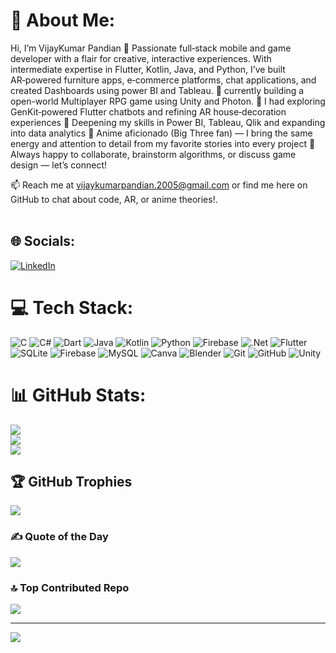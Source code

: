 # 💫 About Me:
Hi, I’m VijayKumar Pandian 👋
Passionate full‑stack mobile and game developer with a flair for creative, interactive experiences. With intermediate expertise in Flutter, Kotlin, Java, and Python, I’ve built AR‑powered furniture apps, e‑commerce platforms, chat applications, and created Dashboards using power BI and Tableau.
📅 currently building a open-world Multiplayer RPG game using Unity and Photon.
🔭 I had exploring GenKit‑powered Flutter chatbots and refining AR house‑decoration experiences
🌱 Deepening my skills in Power BI, Tableau, Qlik and expanding into data analytics
👾 Anime aficionado (Big Three fan) — I bring the same energy and attention to detail from my favorite stories into every project
💬 Always happy to collaborate, brainstorm algorithms, or discuss game design — let’s connect!

📫 Reach me at vijaykumarpandian.2005@gmail.com or find me here on GitHub to chat about code, AR, or anime theories!.<br><br>


## 🌐 Socials:
[![LinkedIn](https://img.shields.io/badge/LinkedIn-%230077B5.svg?logo=linkedin&logoColor=white)](https://linkedin.com/in/https://www.linkedin.com/in/vijaykumar-pandian-a198b9293/) 

# 💻 Tech Stack:
![C](https://img.shields.io/badge/c-%2300599C.svg?style=for-the-badge&logo=c&logoColor=white) ![C#](https://img.shields.io/badge/c%23-%23239120.svg?style=for-the-badge&logo=csharp&logoColor=white) ![Dart](https://img.shields.io/badge/dart-%230175C2.svg?style=for-the-badge&logo=dart&logoColor=white) ![Java](https://img.shields.io/badge/java-%23ED8B00.svg?style=for-the-badge&logo=openjdk&logoColor=white) ![Kotlin](https://img.shields.io/badge/kotlin-%237F52FF.svg?style=for-the-badge&logo=kotlin&logoColor=white) ![Python](https://img.shields.io/badge/python-3670A0?style=for-the-badge&logo=python&logoColor=ffdd54) ![Firebase](https://img.shields.io/badge/firebase-%23039BE5.svg?style=for-the-badge&logo=firebase) ![.Net](https://img.shields.io/badge/.NET-5C2D91?style=for-the-badge&logo=.net&logoColor=white) ![Flutter](https://img.shields.io/badge/Flutter-%2302569B.svg?style=for-the-badge&logo=Flutter&logoColor=white) ![SQLite](https://img.shields.io/badge/sqlite-%2307405e.svg?style=for-the-badge&logo=sqlite&logoColor=white) ![Firebase](https://img.shields.io/badge/firebase-a08021?style=for-the-badge&logo=firebase&logoColor=ffcd34) ![MySQL](https://img.shields.io/badge/mysql-4479A1.svg?style=for-the-badge&logo=mysql&logoColor=white) ![Canva](https://img.shields.io/badge/Canva-%2300C4CC.svg?style=for-the-badge&logo=Canva&logoColor=white) ![Blender](https://img.shields.io/badge/blender-%23F5792A.svg?style=for-the-badge&logo=blender&logoColor=white) ![Git](https://img.shields.io/badge/git-%23F05033.svg?style=for-the-badge&logo=git&logoColor=white) ![GitHub](https://img.shields.io/badge/github-%23121011.svg?style=for-the-badge&logo=github&logoColor=white) ![Unity](https://img.shields.io/badge/unity-%23000000.svg?style=for-the-badge&logo=unity&logoColor=white)
# 📊 GitHub Stats:
![](https://github-readme-stats.vercel.app/api?username=VijayKumar-2005&theme=codeSTACKr&hide_border=false&include_all_commits=true&count_private=true)<br/>
![](https://nirzak-streak-stats.vercel.app/?user=VijayKumar-2005&theme=codeSTACKr&hide_border=false)<br/>
![](https://github-readme-stats.vercel.app/api/top-langs/?username=VijayKumar-2005&theme=codeSTACKr&hide_border=false&include_all_commits=true&count_private=true&layout=compact)

## 🏆 GitHub Trophies
![](https://github-profile-trophy.vercel.app/?username=VijayKumar-2005&theme=radical&no-frame=false&no-bg=false&margin-w=4)

### ✍️ Quote of the Day
![](https://quotes-github-readme.vercel.app/api?type=horizontal&theme=radical)

### 🔝 Top Contributed Repo
![](https://github-contributor-stats.vercel.app/api?username=VijayKumar-2005&limit=5&theme=dark&combine_all_yearly_contributions=true)

---
[![](https://visitcount.itsvg.in/api?id=VijayKumar-2005&icon=0&color=0)](https://visitcount.itsvg.in)

<!-- Proudly created with GPRM ( https://gprm.itsvg.in ) -->
